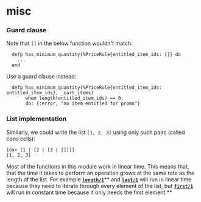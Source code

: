 # misc

### Guard clause

Note that `[]` in the below function wouldn't match:

```
  defp has_minimum_quantity(%PriceRule{entitled_item_ids: []} do
    ...
  end
```

Use a guard clause instead:

```
  defp has_minimum_quantity(%PriceRule{entitled_item_ids: entitled_item_ids}, _cart_items)
       when length(entitled_item_ids) == 0,
       do: {:error, "no item entitled for promo"}
```



### List implementation

Similarly, we could write the list `[1, 2, 3]` using only such pairs (called cons cells):

```
iex> [1 | [2 | [3 | []]]]
[1, 2, 3]
```

Most of the functions in this module work in linear time. This means that, that the time it takes to perform an operation grows at the same rate as the length of the list. For example [**`length/1`**](https://hexdocs.pm/elixir/Kernel.html#length/1)** and **[**`last/1`**](https://hexdocs.pm/elixir/List.html#last/1)** will run in linear time because they need to iterate through every element of the list, but **[**`first/1`**](https://hexdocs.pm/elixir/List.html#first/1)** will run in constant time because it only needs the first element.**
